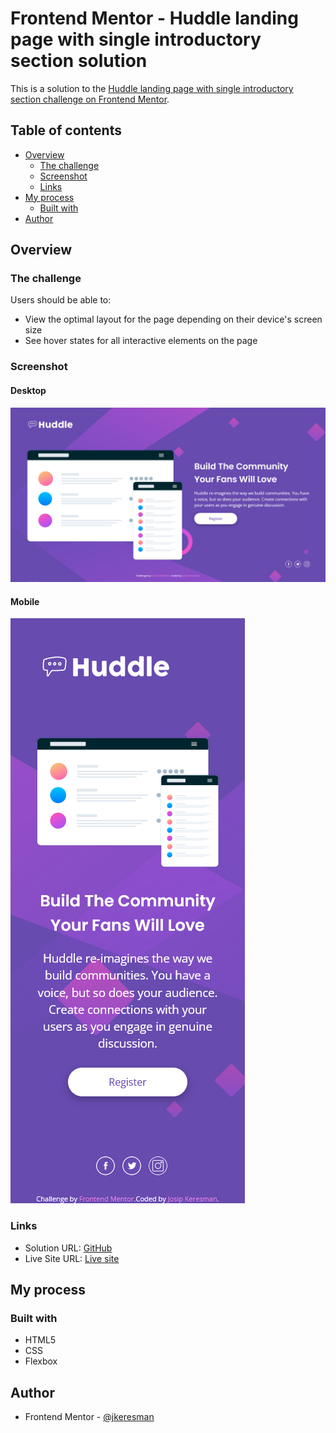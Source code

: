 # Frontend Mentor - Huddle landing page with single introductory section solution

This is a solution to the [Huddle landing page with single introductory section challenge on Frontend Mentor](https://www.frontendmentor.io/challenges/huddle-landing-page-with-a-single-introductory-section-B_2Wvxgi0).  

## Table of contents

- [Overview](#overview)
  - [The challenge](#the-challenge)
  - [Screenshot](#screenshot)
  - [Links](#links)
- [My process](#my-process)
  - [Built with](#built-with)
- [Author](#author)



## Overview

### The challenge

Users should be able to:

- View the optimal layout for the page depending on their device's screen size
- See hover states for all interactive elements on the page

### Screenshot

#### Desktop
![img.png](./images/Screenshot-desktop.png)

#### Mobile
![img.png](./images/Screenshot-mobile.png)



### Links

- Solution URL: [GitHub](https://github.com/jkeresman/Frontend-mentor-Huddle-landing-page.git)
- Live Site URL: [Live site](https://jkeresman.github.io/Frontend-mentor-Huddle-landing-page/)

## My process

### Built with

- HTML5 
- CSS 
- Flexbox

## Author

- Frontend Mentor - [@jkeresman](https://www.frontendmentor.io/profile/jkeresman)

